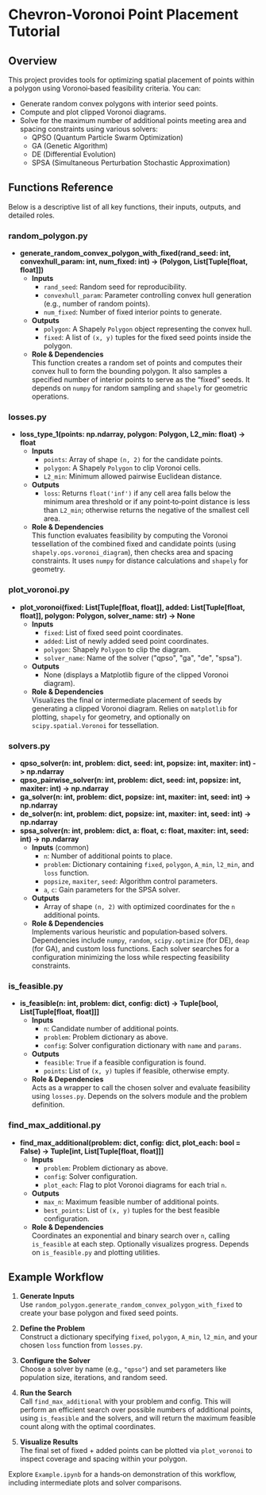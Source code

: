 # Chevron-Voronoi Point Placement Tutorial

## Overview

This project provides tools for optimizing spatial placement of points within a polygon using Voronoi‐based feasibility criteria. You can:
- Generate random convex polygons with interior seed points.
- Compute and plot clipped Voronoi diagrams.
- Solve for the maximum number of additional points meeting area and spacing constraints using various solvers:
  - QPSO (Quantum Particle Swarm Optimization)
  - GA (Genetic Algorithm)
  - DE (Differential Evolution)
  - SPSA (Simultaneous Perturbation Stochastic Approximation)

## Functions Reference

Below is a descriptive list of all key functions, their inputs, outputs, and detailed roles.

### random_polygon.py
- **generate_random_convex_polygon_with_fixed(rand_seed: int, convexhull_param: int, num_fixed: int) -> (Polygon, List[Tuple[float, float]])**  
  - **Inputs**  
    - `rand_seed`: Random seed for reproducibility.  
    - `convexhull_param`: Parameter controlling convex hull generation (e.g., number of random points).  
    - `num_fixed`: Number of fixed interior points to generate.  
  - **Outputs**  
    - `polygon`: A Shapely `Polygon` object representing the convex hull.  
    - `fixed`: A list of `(x, y)` tuples for the fixed seed points inside the polygon.  
  - **Role & Dependencies**  
    This function creates a random set of points and computes their convex hull to form the bounding polygon. It also samples a specified number of interior points to serve as the “fixed” seeds. It depends on `numpy` for random sampling and `shapely` for geometric operations.

### losses.py
- **loss_type_1(points: np.ndarray, polygon: Polygon, L2_min: float) -> float**  
  - **Inputs**  
    - `points`: Array of shape `(n, 2)` for the candidate points.  
    - `polygon`: A Shapely `Polygon` to clip Voronoi cells.  
    - `L2_min`: Minimum allowed pairwise Euclidean distance.  
  - **Outputs**  
    - `loss`: Returns `float('inf')` if any cell area falls below the minimum area threshold or if any point‐to‐point distance is less than `L2_min`; otherwise returns the negative of the smallest cell area.  
  - **Role & Dependencies**  
    This function evaluates feasibility by computing the Voronoi tessellation of the combined fixed and candidate points (using `shapely.ops.voronoi_diagram`), then checks area and spacing constraints. It uses `numpy` for distance calculations and `shapely` for geometry.

### plot_voronoi.py
- **plot_voronoi(fixed: List[Tuple[float, float]], added: List[Tuple[float, float]], polygon: Polygon, solver_name: str) -> None**  
  - **Inputs**  
    - `fixed`: List of fixed seed point coordinates.  
    - `added`: List of newly added seed point coordinates.  
    - `polygon`: Shapely `Polygon` to clip the diagram.  
    - `solver_name`: Name of the solver ("qpso", "ga", "de", "spsa").  
  - **Outputs**  
    - None (displays a Matplotlib figure of the clipped Voronoi diagram).  
  - **Role & Dependencies**  
    Visualizes the final or intermediate placement of seeds by generating a clipped Voronoi diagram. Relies on `matplotlib` for plotting, `shapely` for geometry, and optionally on `scipy.spatial.Voronoi` for tessellation.

### solvers.py
- **qpso_solver(n: int, problem: dict, seed: int, popsize: int, maxiter: int) -> np.ndarray**  
- **qpso_pairwise_solver(n: int, problem: dict, seed: int, popsize: int, maxiter: int) -> np.ndarray**  
- **ga_solver(n: int, problem: dict, popsize: int, maxiter: int, seed: int) -> np.ndarray**  
- **de_solver(n: int, problem: dict, popsize: int, maxiter: int, seed: int) -> np.ndarray**  
- **spsa_solver(n: int, problem: dict, a: float, c: float, maxiter: int, seed: int) -> np.ndarray**  
  - **Inputs** (common)  
    - `n`: Number of additional points to place.  
    - `problem`: Dictionary containing `fixed`, `polygon`, `A_min`, `l2_min`, and `loss` function.  
    - `popsize`, `maxiter`, `seed`: Algorithm control parameters.  
    - `a`, `c`: Gain parameters for the SPSA solver.  
  - **Outputs**  
    - Array of shape `(n, 2)` with optimized coordinates for the `n` additional points.  
  - **Role & Dependencies**  
    Implements various heuristic and population‐based solvers. Dependencies include `numpy`, `random`, `scipy.optimize` (for DE), `deap` (for GA), and custom loss functions. Each solver searches for a configuration minimizing the loss while respecting feasibility constraints.

### is_feasible.py
- **is_feasible(n: int, problem: dict, config: dict) -> Tuple[bool, List[Tuple[float, float]]]**  
  - **Inputs**  
    - `n`: Candidate number of additional points.  
    - `problem`: Problem dictionary as above.  
    - `config`: Solver configuration dictionary with `name` and `params`.  
  - **Outputs**  
    - `feasible`: `True` if a feasible configuration is found.  
    - `points`: List of `(x, y)` tuples if feasible, otherwise empty.  
  - **Role & Dependencies**  
    Acts as a wrapper to call the chosen solver and evaluate feasibility using `losses.py`. Depends on the solvers module and the problem definition.

### find_max_additional.py
- **find_max_additional(problem: dict, config: dict, plot_each: bool = False) -> Tuple[int, List[Tuple[float, float]]]**  
  - **Inputs**  
    - `problem`: Problem dictionary as above.  
    - `config`: Solver configuration.  
    - `plot_each`: Flag to plot Voronoi diagrams for each trial `n`.  
  - **Outputs**  
    - `max_n`: Maximum feasible number of additional points.  
    - `best_points`: List of `(x, y)` tuples for the best feasible configuration.  
  - **Role & Dependencies**  
    Coordinates an exponential and binary search over `n`, calling `is_feasible` at each step. Optionally visualizes progress. Depends on `is_feasible.py` and plotting utilities.

## Example Workflow

1. **Generate Inputs**  
   Use `random_polygon.generate_random_convex_polygon_with_fixed` to create your base polygon and fixed seed points.

2. **Define the Problem**  
   Construct a dictionary specifying `fixed`, `polygon`, `A_min`, `l2_min`, and your chosen `loss` function from `losses.py`.

3. **Configure the Solver**  
   Choose a solver by name (e.g., `"qpso"`) and set parameters like population size, iterations, and random seed.

4. **Run the Search**  
   Call `find_max_additional` with your problem and config. This will perform an efficient search over possible numbers of additional points, using `is_feasible` and the solvers, and will return the maximum feasible count along with the optimal coordinates.

5. **Visualize Results**  
   The final set of fixed + added points can be plotted via `plot_voronoi` to inspect coverage and spacing within your polygon.  

Explore `Example.ipynb` for a hands‐on demonstration of this workflow, including intermediate plots and solver comparisons.